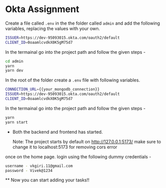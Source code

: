 # Okta Assignment

Create a file called `.env` in the the folder called `admin` and add the following variables, replacing the values with your own.

```bash
ISSUER=https://dev-95093015.okta.com/oauth2/default
CLIENT_ID=0oaamlcvdkX0K5gM75d7
```

In the termainal go into the project path and follow the given steps -

```bash
cd admin
yarn
yarn dev
```

In the root of the folder create a `.env` file with following variables. 

```bash
CONNECTION_URL={{your_mongodb_connection}}
ISSUER=https://dev-95093015.okta.com/oauth2/default
CLIENT_ID=0oaamlcvdkX0K5gM75d7
```
In the termainal go into the project path and follow the given steps -

```bash
yarn
yarn start
```

* Both the backend and frontend has started.

  Note: The project starts by default on http://127.0.0.1:5173/ make sure to change it to localhost:5173 for removing cors error

once on the home page. login using the following dummy credentials -

```bash
username - vkgiri.11@gmail.com
password - Vivek@1234
```

** Now you can start adding your tasks!!
